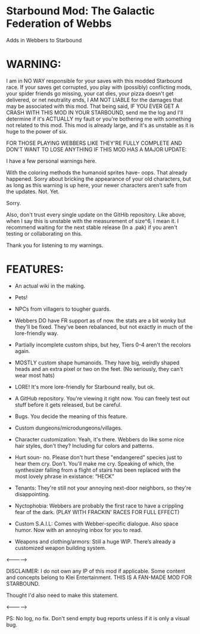 # Starbound Mod: The Galactic Federation of Webbs
Adds in Webbers to Starbound
# WARNING:
I am in NO WAY responsible for your saves with this modded Starbound race. If your saves get corrupted, you play with (possibly) conflicting mods, your spider friends go missing, your cat dies, your pizza doesn't get delivered, or net neutrality ends, I AM NOT LIABLE for the damages that may be associated with this mod. That being said, IF YOU EVER GET A CRASH WITH THIS MOD IN YOUR STARBOUND, send me the log and I'll determine if it's ACTUALLY my fault or you're bothering me with something not related to this mod. This mod is already large, and it's as unstable as it is huge to the power of six.

FOR THOSE PLAYING WEBBERS LIKE THEY'RE FULLY COMPLETE AND DON'T WANT TO LOSE ANYTHING IF THIS MOD HAS A MAJOR UPDATE:

I have a few personal warnings here.

With the coloring methods the humanoid sprites have- oops. That already happened. Sorry about bricking the appearance of your old characters, but as long as this warning is up here, your newer characters aren’t safe from the updates. Not. Yet.

Sorry.

Also, don't trust every single update on the GitHib repository. Like above, when I say this is unstable with the measurement of size^6, I mean it. I recommend waiting for the next stable release (In a .pak) if you aren't testing or collaborating on this.

Thank you for listening to my warnings.
# FEATURES:

- An actual wiki in the making.

- Pets!

- NPCs from villagers to tougher guards.

- Webbers DO have FR support as of now. the stats are a bit wonky but they'll be fixed. They’ve been rebalanced, but not exactly in much of the lore-friendly way.

- Partially incomplete custom ships, but hey, Tiers 0-4 aren't the recolors again.

- MOSTLY custom shape humanoids. They have big, weirdly shaped heads and an extra pixel or two on the feet. (No seriously, they can't wear most hats)

- LORE! It's more lore-friendly for Starbound really, but ok.

- A GitHub repository. You're viewing it right now. You can freely test out stuff before it gets released, but be careful.

- Bugs. You decide the meaning of this feature.

- Custom dungeons/microdungeons/villages.

- Character customization: Yeah, it's there. Webbers do like some nice hair styles, don't they? Including fur colors and patterns.

- Hurt soun- no. Please don't hurt these "endangered" species just to hear them cry. Don't. You'll make me cry. Speaking of which, the synthesizer falling from a flight of stairs has been replaced with the most lovely phrase in existance: “HECK”

- Tenants: They're still not your annoying next-door neighbors, so they're disappointing.

- Nyctophobia: Webbers are probably the first race to have a crippling fear of the dark. (PLAY WITH FRACKIN' RACES FOR FULL EFFECT)

- Custom S.A.I.L: Comes with Webber-specific dialogue. Also space humor. Now with an annoying inbox for you to read.

- Weapons and clothing/armors: Still a huge WIP. There’s already a customized weapon building system.

<----->

DISCLAIMER: I do not own any IP of this mod if applicable. Some content and concepts belong to Klei Entertainment. THIS IS A FAN-MADE MOD FOR STARBOUND.

Thought I'd also need to make this statement.

<----->

PS: No log, no fix. Don't send empty bug reports unless if it is only a visual bug.
